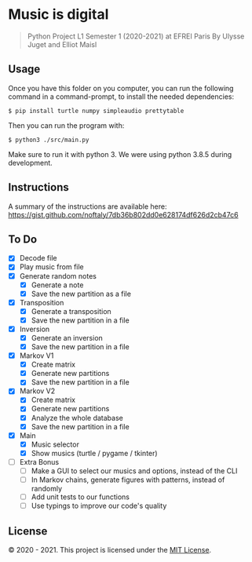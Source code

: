 # Music is digital

> Python Project L1 Semester 1 (2020-2021) at EFREI Paris
> By Ulysse Juget and Elliot Maisl

## Usage

Once you have this folder on you computer, you can run the following command in a command-prompt, to install the needed dependencies:
```
$ pip install turtle numpy simpleaudio prettytable
```

Then you can run the program with:
```
$ python3 ./src/main.py
```
Make sure to run it with python 3. We were using python 3.8.5 during development.


## Instructions

A summary of the instructions are available here: https://gist.github.com/noftaly/7db36b802dd0e628174df626d2cb47c6


## To Do

- [x] Decode file
- [x] Play music from file
- [x] Generate random notes
  - [x] Generate a note
  - [x] Save the new partition as a file
- [x] Transposition
  - [x] Generate a transposition
  - [x] Save the new partition in a file
- [x] Inversion
  - [x] Generate an inversion
  - [x] Save the new partition in a file
- [x] Markov V1
  - [x] Create matrix
  - [x] Generate new partitions
  - [x] Save the new partition in a file
- [x] Markov V2
  - [x] Create matrix
  - [x] Generate new partitions
  - [x] Analyze the whole database
  - [x] Save the new partition in a file

- [x] Main
  - [x] Music selector
  - [x] Show musics (turtle / pygame / tkinter)

- [ ] Extra Bonus
  - [ ] Make a GUI to select our musics and options, instead of the CLI
  - [ ] In Markov chains, generate figures with patterns, instead of randomly
  - [ ] Add unit tests to our functions
  - [ ] Use typings to improve our code's quality

## License

© 2020 - 2021. This project is licensed under the [MIT License](./LICENSE).
